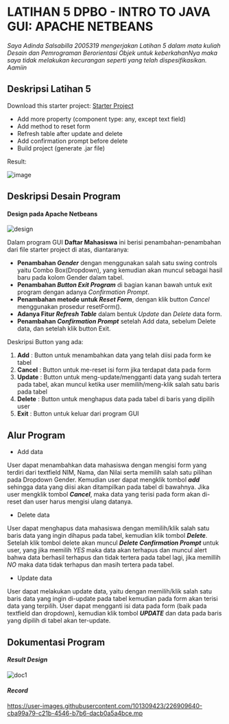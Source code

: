 # LATIHAN 5 DPBO - INTRO TO JAVA GUI: APACHE NETBEANS

*Saya Adinda Salsabilla 2005319 mengerjakan Latihan 5 dalam mata kuliah Desain dan Pemrograman Berorientasi Objek 
untuk keberkahanNya maka saya tidak melakukan kecurangan seperti yang telah dispesifikasikan. Aamiin*

## Deskripsi Latihan 5
Download this starter project: [Starter Project](https://drive.google.com/file/d/1TEnEay74nhGcSS9PPzQcxksIlaQhTiZ2/view?usp=sharing)
- Add more property (component type: any, except text field)
- Add method to reset form
- Refresh table after update and delete
- Add confirmation prompt before delete
- Build project (generate .jar file)

Result:

![image](https://user-images.githubusercontent.com/101309423/226637238-0eda176a-464d-4569-ac3c-25cf4a9679ff.png)


## Deskripsi Desain Program
#### Design pada Apache Netbeans
![design](https://user-images.githubusercontent.com/101309423/226916658-9ac46e07-37e5-4f1f-98c7-1266f5a18e4a.jpg)


Dalam program GUI **Daftar Mahasiswa** ini berisi penambahan-penambahan dari file starter project di atas, diantaranya:

- **Penambahan _Gender_** dengan menggunakan salah satu swing controls yaitu Combo Box(Dropdown), yang kemudian akan muncul sebagai hasil baru pada kolom Gender dalam tabel.
- **Penambahan _Button Exit Program_** di bagian kanan bawah untuk exit program dengan adanya _Confirmation Prompt_.
- **Penambahan metode untuk _Reset Form_**, dengan klik button _Cancel_ menggunakan prosedur resetForm().
- **Adanya Fitur _Refresh Table_** dalam bentuk _Update_ dan _Delete_ data form.
- **Penambahan _Confirmation Prompt_** setelah Add data, sebelum Delete data, dan setelah klik button Exit.

Deskripsi Button yang ada:
1. **Add** : Button untuk menambahkan data yang telah diisi pada form ke tabel
2. **Cancel** : Button untuk me-reset isi form jika terdapat data pada form
3. **Update** : Button untuk meng-update/mengganti data yang sudah tertera pada tabel, akan muncul ketika user memilih/meng-klik salah satu baris pada tabel
4. **Delete** : Button untuk menghapus data pada tabel di baris yang dipilih user
5. **Exit** : Button untuk keluar dari program GUI

## Alur Program
- Add data

User dapat menambahkan data mahasiswa dengan mengisi form yang terdiri dari textfield NIM, Nama, dan Nilai serta memilih salah satu pilihan pada Dropdown Gender. Kemudian user dapat mengklik tombol ***add*** sehingga data yang diisi akan ditampilkan pada tabel di bawahnya. Jika user mengklik tombol ***Cancel***, maka data yang terisi pada form akan di-reset dan user harus mengisi ulang datanya.

- Delete data

User dapat menghapus data mahasiswa dengan memilih/klik salah satu baris data yang ingin dihapus pada tabel, kemudian klik tombol ***Delete***. Setelah klik tombol delete akan muncul ***Delete Confirmation Prompt*** untuk user, yang jika memilih _YES_ maka data akan terhapus dan muncul alert bahwa data berhasil terhapus dan tidak tertera pada tabel lagi, jika memillih _NO_ maka data tidak terhapus dan masih tertera pada tabel.

- Update data

User dapat melakukan update data, yaitu dengan memilih/klik salah satu baris data yang ingin di-update pada tabel kemudian pada form akan terisi data yang terpilih. User dapat mengganti isi data pada form (baik pada textfield dan dropdown), kemudian klik tombol ***UPDATE*** dan data pada baris yang dipilih di tabel akan ter-update.

## Dokumentasi Program
#### _Result Design_
![doc1](https://user-images.githubusercontent.com/101309423/226895417-4f787fcd-8b7f-433a-861e-147b94643bcc.jpg)

#### _Record_

https://user-images.githubusercontent.com/101309423/226909640-cba99a79-c21b-4546-b7b6-dacb0a5a4bce.mp

